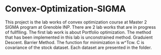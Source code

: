 # Convex-Optimization-SIGMA
This project is the lab works of convex optimization course at Master 2 SIGMA program at Grenoble INP.
There are 2 lab works that are in progress of fullflling. The first lab work is about Portfolio optimization. The method that has been implemented in this lab is unconstrained method. Graduient Descent. Barrier Method. The function for minimization is w^Tcw. C is covariance of the stock dataset. Each dataset are presented in the folder.

